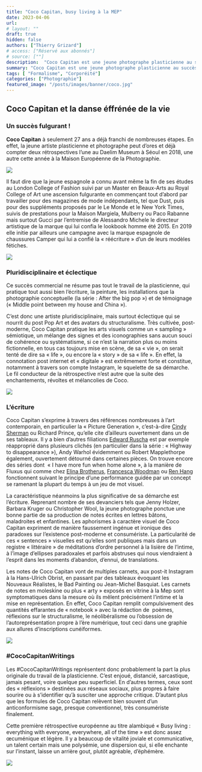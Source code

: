 ```yaml
---
title: "Coco Capitan, busy living à la MEP"
date: 2023-04-06
url: 
# layout: ""
draft: true
hidden: false
authors: ["Thierry Grizard"]
# access: ["Réservé aux abonnés"]
# source: [""]
description:  "Coco Capitan est une jeune photographe plasticienne au succès fulgurant, à 27 ans tout juste, une importante rétrospective lui est consacrée à la MEP, intitulée *Busy Living*"
summary: "Coco Capitan est une jeune photographe plasticienne au succès fulgurant, à 27 ans tout juste, une importante rétrospective lui est consacrée à la MEP, intitulée Busy Living"
tags: [ "Formalisme", "Corporéité"]
categories: ["Photographie"]
featured_image: "/posts/images/banner/coco.jpg"
---
```

## Coco Capitan et la danse éffrénée de la vie

### Un succès fulgurant !

**Coco Capitan** à seulement 27 ans a déjà franchi de nombreuses étapes. En effet, la jeune artiste plasticienne et photographe peut d’ores et déjà compter deux rétrospectives l’une au Daelim Museum à Séoul en 2018, une autre cette année à la Maison Européenne de la Photographie.

![](/posts/images/coco/coco-capitan_mep_paris_2019_photography.011.jpg)

Il faut dire que la jeune espagnole a connu avant même la fin de ses études au London College of Fashion suivi par un Master en Beaux-Arts au Royal College of Art une ascension fulgurante en commençant tout d’abord par travailler pour des magazines de mode indépendants, tel que Dust, puis pour des suppléments proposés par le Le Monde et le New York Times, suivis de prestations pour la Maison Margiela, Mulberry ou Paco Rabanne mais surtout Gucci par l’entremise de Alessandro Michele le directeur artistique de la marque qui lui confia le lookbook homme été 2015. En 2019 elle initie par ailleurs une campagne avec la marque espagnole de chaussures Camper qui lui a confié la « réécriture » d’un de leurs modèles fétiches.

![](/posts/images/coco/coco-capitan_mep_paris_2019_photography.001.jpg)

### Pluridisciplinaire et éclectique

Ce succès commercial ne résume pas tout le travail de la plasticienne, qui pratique tout aussi bien l’écriture, la peinture, les installations que la photographie conceptuelle (la série : After the big pop ») et de témoignage (« Middle point between my house and China »).

C’est donc une artiste pluridisciplinaire, mais surtout éclectique qui se nourrit du post Pop Art et des avatars du structuralisme. Très cultivée, post-moderne, Coco Capitan pratique les arts visuels comme un « sampling » sémiotique, un mélange des signes et des iconographies sans aucun souci de cohérence ou systématisme, si ce n’est la narration plus ou moins fictionnelle, en tous cas toujours mise en scène, de sa « vie », on serait tenté de dire sa « life », ou encore la « story » de sa « life ». En effet, la connotation post internet et « digitale » est extrêmement forte et constitue, notamment à travers son compte Instagram, le squelette de sa démarche. Le fil conducteur de la rétrospective n’est autre que la suite des enchantements, révoltes et mélancolies de Coco.

![](/posts/images/coco/coco-capitan_mep_paris_2019_photography.005.jpg)

### L’écriture

Coco Capitan s’exprime à travers des références nombreuses à l’art contemporain, en particulier la « Picture Generation », c’est-à-dire [Cindy Sherman](/cindy-sherman-picture-generation/) ou Richard Prince, qu’elle cite d’ailleurs ouvertement dans un de ses tableaux. Il y a bien d’autres filiations [Edward Ruscha](/robert-rauschenberg-vaporous-fantasies/) est par exemple réapproprié dans plusieurs clichés (en particulier dans la série : « Highway to disappearance »), Andy Warhol évidemment ou Robert Mapplethorpe également, ouvertement détourné dans certaines pièces. On trouve encore des séries dont  « I have more fun when home alone », à la manière de Fluxus qui comme chez [Elina Brotherus](/elina-brotherus-photography/), [Francesca Woodman](/francesca-woodman/) ou [Ren Hang](/ren-hang/) fonctionnent suivant le principe d’une performance guidée par un concept se ramenant la plupart du temps à un jeu de mot visuel.

La caractéristique néanmoins la plus significative de sa démarche est l’écriture. Reprenant nombre de ses devanciers tels que Jenny Holzer, Barbara Kruger ou Christopher Wool, la jeune photographe ponctue une bonne partie de sa production de notes écrites en lettres bâtons, maladroites et enfantines. Les aphorismes à caractère visuel de Coco Capitan expriment de manière faussement ingénue et ironique des paradoxes sur l’existence post-moderne et consumériste. La particularité de ces « sentences » visuelles est qu’elles sont publiques mais dans un registre « littéraire » de méditations d’ordre personnel à la lisière de l’intime, à l’image d’ellipses paradoxales et parfois abstruses qui nous viendraient à l’esprit dans les moments d’abandon, d’ennui, de translations.

Les notes de Coco Capitan vont de multiples carnets, aux post-it Instagram à la Hans-Ulrich Obrist, en passant par des tableaux évoquant les Nouveaux Réalistes, le Bad Painting ou Jean-Michel Basquiat. Les carnets de notes en moleskine ou plus « arty » exposés en vitrine à la Mep sont symptomatiques dans la mesure où ils mêlent précisément l’intime et la mise en représentation. En effet, Coco Capitan remplit compulsivement des quantités effarantes de « notebook » avec la rédaction de  poèmes, réflexions sur le structuralisme, le néolibéralisme ou l’obsession de l’autoreprésentation propre à l’ère numérique, tout ceci dans une graphie aux allures d’inscriptions cunéiformes.

![](/posts/images/coco/coco-capitan_mep_paris_2019_photography.006.jpg)

### \#CocoCapitanWritings

Les \#CocoCapitanWritings représentent donc probablement la part la plus originale du travail de la plasticienne. C’est enjoué, distancié, sarcastique, jamais pesant, voire quelque peu superficiel. En d’autres termes, ceux sont des « réflexions » destinées aux réseaux sociaux, plus propres à faire sourire ou à s’identifier qu’à susciter une approche critique. D’autant plus que les formules de Coco Capitan relèvent bien souvent d’un anticonformisme sage, presque conventionnel, très consumériste finalement.

Cette première rétrospective européenne au titre alambiqué « Busy living : everything with everyone, everywhere, all of the time » est donc assez œcuménique et légère. Il y a beaucoup de vitalité joviale et communicative, un talent certain mais une polysémie, une dispersion qui, si elle enchante sur l’instant, laisse un arrière gout, plutôt agréable, d’éphémère.

![](/posts/images/coco/coco-capitan_mep_paris_2019_photography.009.jpg) 